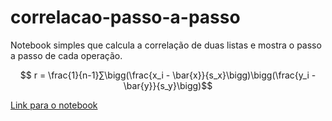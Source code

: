 # correlacao-passo-a-passo

Notebook simples que calcula a correlação de duas listas e mostra o passo a passo de cada operação.

```math
 r = \frac{1}{n-1}∑\bigg(\frac{x_i - \bar{x}}{s_x}\bigg)\bigg(\frac{y_i - \bar{y}}{s_y}\bigg)
```

[Link para o notebook](https://colab.research.google.com/github/araujoviana/correlacao-passo-a-passo/blob/main/correlacao/correlacao.ipynb)
